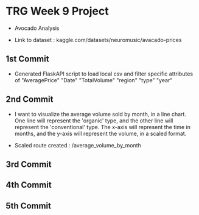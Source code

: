 # TRG Week 9 Project

- Avocado Analysis

- Link to dataset : kaggle.com/datasets/neuromusic/avacado-prices

## 1st Commit

- Generated FlaskAPI script to load local csv and filter specific attributes of "AveragePrice" "Date" "TotalVolume" "region" "type" "year"

## 2nd Commit

- I want to visualize the average volume sold by month, in a line chart. One line will represent the 'organic' type, and the other line will represent the 'conventional' type. The x-axis will represent the time in months, and the y-axis will represent the volume, in a scaled format.

- Scaled route created : /average_volume_by_month

## 3rd Commit

## 4th Commit

## 5th Commit

